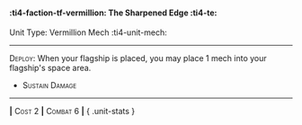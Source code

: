 #### :ti4-faction-tf-vermillion: **The Sharpened Edge** :ti4-te:

Unit Type: Vermillion Mech :ti4-unit-mech: 

---

<span style="font-variant:small-caps;">Deploy</span>: When your flagship is placed, you may place 1 mech into your flagship's space area.

* <span style="font-variant:small-caps;">Sustain Damage</span> 


---

__|__ <span style="font-variant:small-caps;">Cost 2</span> __|__ <span style="font-variant:small-caps;">Combat 6</span> __|__
{ .unit-stats }
